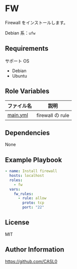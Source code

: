 # FW

Firewall をインストールします。

Debian 系：`ufw`

## Requirements

サポート OS

- Debian
- Ubuntu

## Role Variables

| ファイル名                      | 説明             |
| ------------------------------- | ---------------- |
| [main.yml](./defaults/main.yml) | firewall の rule |

## Dependencies

None

## Example Playbook

```yaml
- name: Install firewall
  hosts: localhost
  roles:
    - fw
  vars:
    fw_rules:
      - rule: allow
        proto: tcp
        port: "22"
```

## License

MIT

## Author Information

https://github.com/CASL0
